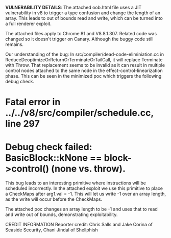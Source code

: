 <b>VULNERABILITY DETAILS</b>:
The attached oob.html file uses a JIT vulnerability in v8 to trigger a type confusion and change the length of an array. This leads to out of bounds read and write, which can be turned into a full renderer exploit.

The attached files apply to Chrome 81 and V8 8.1.307. Related code was changed so it doesn't trigger on Canary. Although the buggy code still remains.

Our understanding of the bug:
In src/compiler/dead-code-eliminiation.cc in ReduceDeoptimizeOrReturnOrTerminateOrTailCall, it will replace Terminate with Throw.
That replacement seems to be invalid as it can result in multiple control nodes attached to the same node in the effect-control-linearization phase. This can be seen in the minimized poc which triggers the following debug check.

# Fatal error in ../../v8/src/compiler/schedule.cc, line 297
# Debug check failed: BasicBlock::kNone == block->control() (none vs. throw).

This bug leads to an interesting primitive where instructions will be scheduled incorrectly. In the attached exploit we use this primitive to place a CheckMaps after arg1.val = -1.
This will let us write -1 over an array length, as the write will occur before the CheckMaps.

The attached poc changes an array length to be -1 and uses that to read and write out of bounds, demonstrating exploitability.


   CREDIT INFORMATION
   Reporter credit: Chris Salls and Jake Corina of Seaside Security, Chani Jindal of Shellphish
